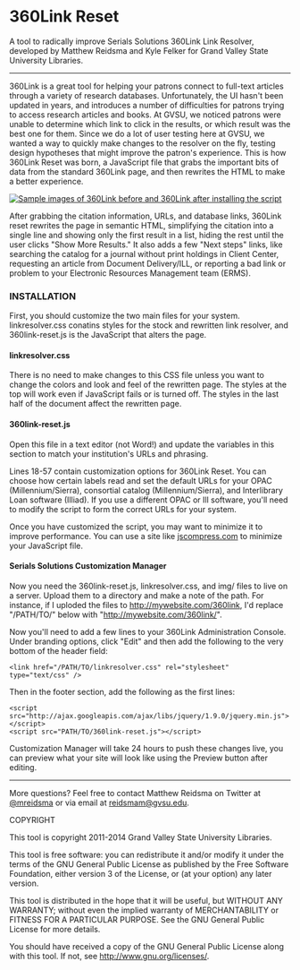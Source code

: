 # 360Link Reset

A tool to radically improve Serials Solutions 360Link Link Resolver, developed by Matthew Reidsma and Kyle Felker for Grand Valley State University Libraries.

----

360Link is a great tool for helping your patrons connect to full-text articles through a variety of research databases. Unfortunately, the UI hasn't been updated in years, and introduces a number of difficulties for patrons trying to access research articles and books. At GVSU, we noticed patrons were unable to determine which link to click in the results, or which result was the best one for them. Since we do a lot of user testing here at GVSU, we wanted a way to quickly make changes to the resolver on the fly, testing design hypotheses that might improve the patron's experience. This is how 360Link Reset was born, a JavaScript file that grabs the important bits of data from the standard 360Link page, and then rewrites the HTML to make a better experience.

[![Sample images of 360Link before and 360Link after installing the script](http://matthew.reidsrow.com/img/360linkresults.png)](http://matthew.reidsrow.com/img/360linkresults.png)

After grabbing the citation information, URLs, and database links, 360Link reset rewrites the page in semantic HTML, simplifying the citation into a single line and showing only the first result in a list, hiding the rest until the user clicks "Show More Results." It also adds a few "Next steps" links, like searching the catalog for a journal without print holdings in Client Center, requesting an article from Document Delivery/ILL, or reporting a bad link or problem to your Electronic Resources Management team (ERMS).

### INSTALLATION 

First, you should customize the two main files for your system. linkresolver.css conatins styles for the stock and rewritten link resolver, and 360link-reset.js is the JavaScript that alters the page.

#### linkresolver.css

There is no need to make changes to this CSS file unless you want to change the colors and look and feel of the rewritten page. The styles at the top will work even if JavaScript fails or is turned off. The styles in the last half of the document affect the rewritten page.

#### 360link-reset.js

Open this file in a text editor (not Word!) and update the variables in this section to match your institution's URLs and phrasing.

Lines 18-57 contain customization options for 360Link Reset. You can choose how certain labels read and set the default URLs for your OPAC (Millennium/Sierra), consortial catalog (Millennium/Sierra), and Interlibrary Loan software (Illiad). If you use a different OPAC or Ill software, you'll need to modify the script to form the correct URLs for your system.

Once you have customized the script, you may want to minimize it to improve performance. You can use a site like [jscompress.com](http://jscompress.com) to minimize your JavaScript file.

#### Serials Solutions Customization Manager

Now you need the 360link-reset.js, linkresolver.css, and img/ files to live on a server. Upload them to a directory and make a note of the path. For instance, if I uploded the files to http://mywebsite.com/360link, I'd replace "/PATH/TO/" below with "http://mywebsite.com/360link/". 

Now you'll need to add a few lines to your 360Link Administration Console. Under branding options, click "Edit" and then add the following to the very bottom of the header field:

	<link href="/PATH/TO/linkresolver.css" rel="stylesheet" type="text/css" />

Then in the footer section, add the following as the first lines:

	<script src="http://ajax.googleapis.com/ajax/libs/jquery/1.9.0/jquery.min.js"></script>
	<script src="PATH/TO/360link-reset.js"></script>

Customization Manager will take 24 hours to push these changes live, you can preview what your site will look like using the Preview button after editing.

---

More questions? Feel free to contact Matthew Reidsma on Twitter at [@mreidsma](http://twitter.com/mreidsma) or via email at [reidsmam@gvsu.edu](mailto:reidsmam@gvsu.edu).

COPYRIGHT

This tool is copyright 2011-2014 Grand Valley State University Libraries. 

This tool is free software: you can redistribute it and/or modify it under the terms of the GNU General Public License as published by the Free Software Foundation, either version 3 of the License, or (at your option) any later version.

This tool is distributed in the hope that it will be useful, but WITHOUT ANY WARRANTY; without even the implied warranty of MERCHANTABILITY or FITNESS FOR A PARTICULAR PURPOSE. See the GNU General Public License for more details.

You should have received a copy of the GNU General Public License along with this tool. If not, see <http://www.gnu.org/licenses/>.